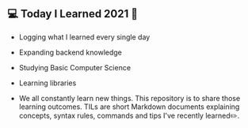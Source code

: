 ## 💻 Today I Learned 2021 📝
- Logging what I learned every single day
- Expanding backend knowledge
- Studying Basic Computer Science
- Learning libraries

- We all constantly learn new things. This repository is to share those learning outcomes. TILs are short Markdown documents explaining concepts, syntax rules, commands and tips I've recently learned✏️.
